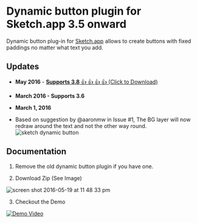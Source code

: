 # Dynamic button plugin for Sketch.app 3.5 onward

Dynamic button plug-in for [Sketch.app](http://bohemiancoding.com/sketch/) allows to create buttons with fixed paddings no matter what text you add. 

## Updates 
* **May 2016** - [**Supports 3.8** 👍 👍 👍 👍 (Click to Download)](https://github.com/fuggfuggfugg/sketch-dynamic-button-3.5/archive/master.zip)


* **March 2016 - Supports 3.6**

* **March 1, 2016** 
 * Based on suggestion by @aaronmw in Issue #1, The BG layer will now redraw around the text and not the other way round. 
![sketch dynamic button](https://cloud.githubusercontent.com/assets/5616123/13418613/13e8a00c-df45-11e5-9957-f16ec23b773f.gif)



## Documentation

1. Remove the old dynamic button plugin if you have one. 

2. Download Zip (See Image)

![screen shot 2016-05-19 at 11 48 33 pm](https://cloud.githubusercontent.com/assets/5616123/15416705/654f216c-1e1c-11e6-8713-f0c6a3b6a8a0.png)

3. Checkout the Demo

[![Demo Video](https://i.imgur.com/KPqbgwJ.png)](https://www.dropbox.com/s/9eqlfsb6jslnonl/Dynamic%20Button%203.5.mov?dl=0)








